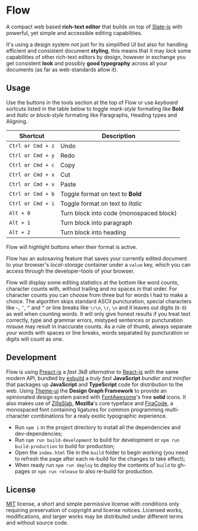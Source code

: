 # Flow

A compact web based **rich-text editor** that builds on top of [Slate-js](https://docs.slatejs.org/) with powerful, yet simple and accessible editing capabilities.

It's using a design system not just for its simplified UI but also for handling efficient and consistent document **styling**, this means that it may _lack_ some capabilities of other rich-text editors by design, however in exchange you get consistent **look** and possibly **good typography** across all your documents (as far as web-standards allow it).

## Usage

Use the buttons in the tools section at the top of Flow or use _keyboard_ sortcuts listed in the table below to toggle _mark-style_ formating like **Bold** and _Italic_ or _block-style_ formating like Paragraphs, Heading types and Aligning.

| Shortcut          | Description                             |
| ----------------- | --------------------------------------- |
| `Ctrl or Cmd + z` | Undo                                    |
| `Ctrl or Cmd + y` | Redo                                    |
| `Ctrl or Cmd + c` | Copy                                    |
| `Ctrl or Cmd + x` | Cut                                     |
| `Ctrl or Cmd + v` | Paste                                   |
| `Ctrl or Cmd + b` | Toggle format on text to **Bold**       |
| `Ctrl or Cmd + i` | Toggle format on text to _Italic_       |
| `Alt + 0`         | Turn block into code (monospaced block) |
| `Alt + 1`         | Turn block into paragraph               |
| `Alt + 2`         | Turn block into heading                 |

Flow will highlight buttons when their format is active.

Flow has an autosaving feature that saves your currently edited document to your browser's _local-storage_ container under a `value` key, which you can access through the developer-tools of your browser.

Flow will display some editing statistics at the bottom like word counts, character counts with, without trailing and no spaces in that order. For character counts you can choose from three but for words I had to make a choice. The algorithm skips standard ASCII puncturation, special characters like `—`, `’`, `“` and `”` or line breaks like `\r\n`, `\r`, `\n` and it leaves out digits (`0-9`) as well when counting words. It will only give honest results if you treat text correctly, type and grammar errors, mistyped sentences or puncturation misuse may result in inaccurate counts. As a rule of thumb, always separate your words with spaces or line breaks, words separated by puncturation or digits will count as one.

## Development

Flow is using [Preact-js](https://preactjs.com/) a _fast 3kB alternative_ to [React-js](https://reactjs.org/) with the same _modern_ API, bundled by [esbuild](https://github.com/evanw/esbuild) a _truly fast_ **JavaScript** _bundler and minifier_ that packages up **JavaScript** and **TypeScript** code for distribution to the web. Using [Theme-ui](https://theme-ui.com/) the **Design Graph Framework** to provide an opinionated design system paired with [FontAwesome](https://fontawesome.com/)'s free **solid** icons. It also makes use of [ZillaSlab](https://github.com/mozilla/zilla-slab), **Mozilla**'s core typeface and [FiraCode](https://github.com/tonsky/FiraCode), a monospaced font containing ligatures for common programming multi-character combinations for a realy exotic typographic experience.

- Run `npm i` in the project directory to install all the dependencies and dev-dependencies;
- Run `npm run build-development` to build for development or `npm run build-production` to build for production;
- Open the `index.html` file in the `build` folder to begin working (you need to refresh the page after each re-build for the changes to take effect);
- When ready run `npm run deploy` to deploy the contents of `build` to gh-pages or `npm run release` to also re-build for production.

## License

[MIT](https://raw.githubusercontent.com/Aerobird98/flow/master/LICENSE) license, a short and simple permissive license with conditions only requiring preservation of copyright and license notices. Licensed works, modifications, and larger works may be distributed under different terms and without source code.
